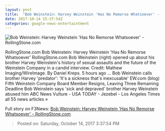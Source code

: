 ```yaml
---
layout: post
title:  "Bob Weinstein: Harvey Weinstein 'Has No Remorse Whatsoever' - RollingStone.com"
date: 2017-10-14 15:37:54Z
categories: google-news-entertaintment
---
```


![Bob Weinstein: Harvey Weinstein 'Has No Remorse Whatsoever' - RollingStone.com](http://img.wennermedia.com/social/gettyimages-464007836-f45ec4c5-0cdf-45c1-aab3-356a61ebeebf.jpg)

RollingStone.com Bob Weinstein: Harvey Weinstein 'Has No Remorse Whatsoever' RollingStone.com Bob Weinstein (right) opened up about his brother Harvey Weinstein's history of sexual assaults and the future of the Weinstein Company in a candid interview. Credit: Mathew Imaging/WireImage. By Daniel Kreps. 5 hours ago ... Bob Weinstein calls brother Harvey 'predator': 'It's a sickness that's inexcusable' EW.com (blog) Fifth Weinstein Company Board Member Resigns, Leaving Three Remaining Deadline Bob Weinstein says 'sick and depraved' brother Harvey Weinstein abused him ABC News Vulture - USA TODAY - Jezebel - Los Angeles Times all 55 news articles »


Full story on F3News: [Bob Weinstein: Harvey Weinstein 'Has No Remorse Whatsoever' - RollingStone.com](http://www.f3nws.com/n/H2er4)

> Posted on: Saturday, October 14, 2017 3:37:54 PM
